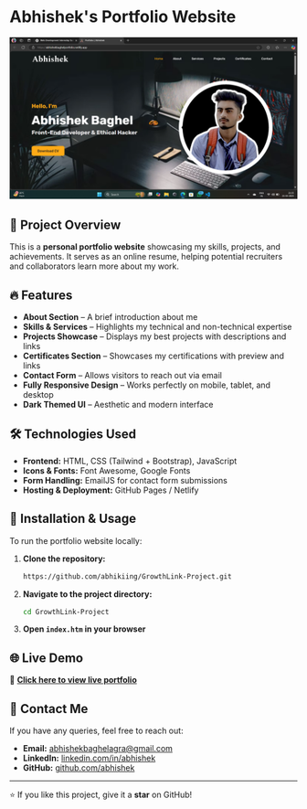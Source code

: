# Abhishek's Portfolio Website

![Portfolio Preview](img/readme.png)

## 🚀 Project Overview
This is a **personal portfolio website** showcasing my skills, projects, and achievements. It serves as an online resume, helping potential recruiters and collaborators learn more about my work.

## 🔥 Features
- **About Section** – A brief introduction about me
- **Skills & Services** – Highlights my technical and non-technical expertise
- **Projects Showcase** – Displays my best projects with descriptions and links
- **Certificates Section** – Showcases my certifications with preview and links
- **Contact Form** – Allows visitors to reach out via email
- **Fully Responsive Design** – Works perfectly on mobile, tablet, and desktop
- **Dark Themed UI** – Aesthetic and modern interface

## 🛠️ Technologies Used
- **Frontend:** HTML, CSS (Tailwind + Bootstrap), JavaScript
- **Icons & Fonts:** Font Awesome, Google Fonts
- **Form Handling:** EmailJS for contact form submissions
- **Hosting & Deployment:** GitHub Pages / Netlify

## 📂 Installation & Usage
To run the portfolio website locally:

1. **Clone the repository:**
   ```sh
   https://github.com/abhikiing/GrowthLink-Project.git
   ```
2. **Navigate to the project directory:**
   ```sh
   cd GrowthLink-Project
   ```
3. **Open `index.htm` in your browser**

## 🌐 Live Demo
🔗 **[Click here to view live portfolio](https://abhikiing.github.io/GrowthLink-Project/)**

## 📧 Contact Me
If you have any queries, feel free to reach out:
- **Email:** abhishekbaghelagra@gmail.com
- **LinkedIn:** [linkedin.com/in/abhishek](https://www.linkedin.com/in/abhishek-baghel-082a09282/?utm_source=share&utm_campaign=share_via&utm_content=profile&utm_medium=android_app)
- **GitHub:** [github.com/abhishek](https://github.com/abhikiing)

---
⭐ If you like this project, give it a **star** on GitHub!
